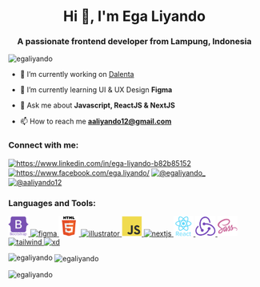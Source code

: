<h1 align="center">Hi 👋, I'm Ega Liyando</h1>
<h3 align="center">A passionate frontend developer from Lampung, Indonesia</h3>

<p align="left"> <img src="https://komarev.com/ghpvc/?username=egaliyando&label=Profile%20views&color=0e75b6&style=flat" alt="egaliyando" /> </p>

- 🔭 I’m currently working on [Dalenta](https://dalenta.com/)

- 🌱 I’m currently learning UI & UX Design **Figma**

- 💬 Ask me about **Javascript, ReactJS & NextJS**

- 📫 How to reach me **aaliyando12@gmail.com**

<h3 align="left">Connect with me:</h3>
<p align="left">
<a href="https://linkedin.com/in/ega-liyando-b82b85152" target="blank"><img align="center" src="https://raw.githubusercontent.com/rahuldkjain/github-profile-readme-generator/master/src/images/icons/Social/linked-in-alt.svg" alt="https://www.linkedin.com/in/ega-liyando-b82b85152" height="30" width="40" /></a>
<a href="https://fb.com/ega.liyando/" target="blank"><img align="center" src="https://raw.githubusercontent.com/rahuldkjain/github-profile-readme-generator/master/src/images/icons/Social/facebook.svg" alt="https://www.facebook.com/ega.liyando/" height="30" width="40" /></a>
<a href="https://instagram.com/@egaliyando_" target="blank"><img align="center" src="https://raw.githubusercontent.com/rahuldkjain/github-profile-readme-generator/master/src/images/icons/Social/instagram.svg" alt="@egaliyando_" height="30" width="40" /></a>
<a href="https://medium.com/@aaliyando12" target="blank"><img align="center" src="https://raw.githubusercontent.com/rahuldkjain/github-profile-readme-generator/master/src/images/icons/Social/medium.svg" alt="@aaliyando12" height="30" width="40" /></a>
</p>

<h3 align="left">Languages and Tools:</h3>
<p align="left"> <a href="https://getbootstrap.com" target="_blank" rel="noreferrer"> <img src="https://raw.githubusercontent.com/devicons/devicon/master/icons/bootstrap/bootstrap-plain-wordmark.svg" alt="bootstrap" width="40" height="40"/> </a> <a href="https://www.figma.com/" target="_blank" rel="noreferrer"> <img src="https://www.vectorlogo.zone/logos/figma/figma-icon.svg" alt="figma" width="40" height="40"/> </a> <a href="https://www.w3.org/html/" target="_blank" rel="noreferrer"> <img src="https://raw.githubusercontent.com/devicons/devicon/master/icons/html5/html5-original-wordmark.svg" alt="html5" width="40" height="40"/> </a> <a href="https://www.adobe.com/in/products/illustrator.html" target="_blank" rel="noreferrer"> <img src="https://www.vectorlogo.zone/logos/adobe_illustrator/adobe_illustrator-icon.svg" alt="illustrator" width="40" height="40"/> </a> <a href="https://developer.mozilla.org/en-US/docs/Web/JavaScript" target="_blank" rel="noreferrer"> <img src="https://raw.githubusercontent.com/devicons/devicon/master/icons/javascript/javascript-original.svg" alt="javascript" width="40" height="40"/> </a> <a href="https://nextjs.org/" target="_blank" rel="noreferrer"> <img src="https://cdn.worldvectorlogo.com/logos/nextjs-2.svg" alt="nextjs" width="40" height="40"/> </a> <a href="https://reactjs.org/" target="_blank" rel="noreferrer"> <img src="https://raw.githubusercontent.com/devicons/devicon/master/icons/react/react-original-wordmark.svg" alt="react" width="40" height="40"/> </a> <a href="https://redux.js.org" target="_blank" rel="noreferrer"> <img src="https://raw.githubusercontent.com/devicons/devicon/master/icons/redux/redux-original.svg" alt="redux" width="40" height="40"/> </a> <a href="https://sass-lang.com" target="_blank" rel="noreferrer"> <img src="https://raw.githubusercontent.com/devicons/devicon/master/icons/sass/sass-original.svg" alt="sass" width="40" height="40"/> </a> <a href="https://tailwindcss.com/" target="_blank" rel="noreferrer"> <img src="https://www.vectorlogo.zone/logos/tailwindcss/tailwindcss-icon.svg" alt="tailwind" width="40" height="40"/> </a> <a href="https://www.adobe.com/products/xd.html" target="_blank" rel="noreferrer"> <img src="https://cdn.worldvectorlogo.com/logos/adobe-xd.svg" alt="xd" width="40" height="40"/> </a> </p>

<p><img align="left" src="https://github-readme-stats.vercel.app/api/top-langs?username=egaliyando&show_icons=true&locale=en&layout=compact" alt="egaliyando" /></p>

<p>&nbsp;<img align="center" src="https://github-readme-stats.vercel.app/api?username=egaliyando&show_icons=true&locale=en" alt="egaliyando" /></p>

<p><img align="center" src="https://github-readme-streak-stats.herokuapp.com/?user=egaliyando&" alt="egaliyando" /></p>
